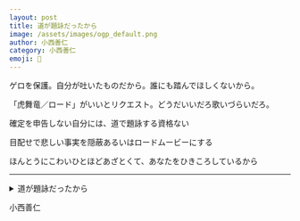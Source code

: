 ```yaml
---
layout: post
title: 道が題詠だったから
image: /assets/images/ogp_default.png
author: 小西善仁
category: 小西善仁
emoji: 🍊
---
```


<div class="tanka-area"><div class="tanka">
<p>ゲロを保護。自分が吐いたものだから。誰にも踏んでほしくないから。</p>
<p>「虎舞竜／ロード」がいいとリクエスト。どうだいいだろ歌いづらいだろ。</p>
<p>確定を申告しない自分には、道で題詠する資格ない</p>
<p>目配せで悲しい事実を隠蔽あるいはロードムービーにする</p>
<p>ほんとうにこわいひとほどあざとくて、あなたをひきころしているから</p></div></div>

---

<details><summary>道が題詠だったから</summary>
ゲロを保護。自分が吐いたものだから。誰にも踏んでほしくないから。<br/>
「虎舞竜/ロード」がいいとリクエスト。どうだいいだろ歌いづらいだろ。<br/>
確定を申告しない自分には、道で題詠する資格ない<br/>
目配せで悲しい事実を隠蔽あるいはロードムービーにする<br/>
ほんとうにこわいひとほどあざとくて、あなたをひきころしているから<br/>
</details>

小西善仁
